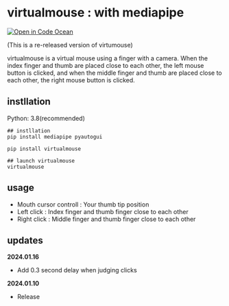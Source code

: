 # virtualmouse : with mediapipe
[![Open in Code Ocean](https://codeocean.com/codeocean-assets/badge/open-in-code-ocean.svg)](https://codeocean.com/capsule/2106afd4-27bd-49f1-9860-13c38afd80d3/)

(This is a re-released version of virtumouse)

virtualmouse is a virtual mouse using a finger with a camera. When the index finger and thumb are placed close to each other, the left mouse button is clicked, and when the middle finger and thumb are placed close to each other, the right mouse button is clicked. 


## instllation 

Python: 3.8(recommended)
```
## instllation
pip install mediapipe pyautogui

pip install virtualmouse

## launch virtualmouse
virtualmouse
```

## usage

* Mouth cursor controll : Your thumb tip position
* Left click : Index finger and thumb finger close to each other
* Right click : Middle finger and thumb finger close to each other

## updates

**2024.01.16**
* Add 0.3 second delay when judging clicks

**2024.01.10**
* Release


